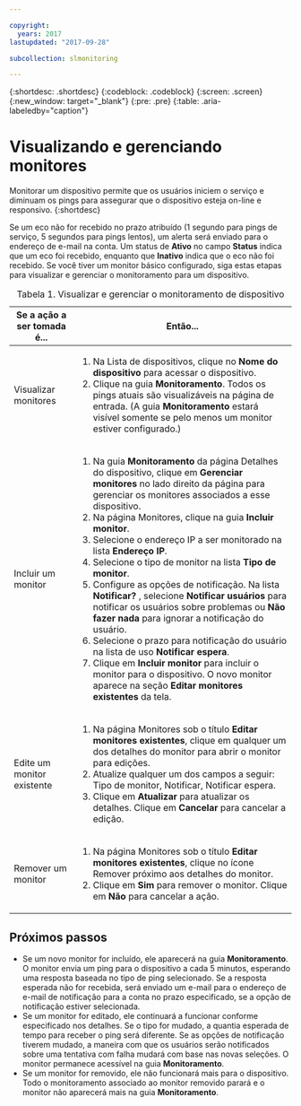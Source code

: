 ```yaml
---

copyright:
  years: 2017
lastupdated: "2017-09-28"

subcollection: slmonitoring

---
```


{:shortdesc: .shortdesc}
{:codeblock: .codeblock}
{:screen: .screen}
{:new_window: target="_blank"}
{:pre: .pre}
{:table: .aria-labeledby="caption"}

# Visualizando e gerenciando monitores

Monitorar um dispositivo permite que os usuários iniciem o serviço e diminuam os pings para assegurar
que o dispositivo esteja on-line e responsivo.
{:shortdesc}

Se um eco não for recebido no prazo atribuído (1 segundo para pings de serviço, 5 segundos para pings lentos), um alerta será enviado para o endereço
de e-mail na conta. Um status de **Ativo** no campo **Status** indica que um eco foi recebido, enquanto que **Inativo** indica que o eco não foi recebido. Se você tiver um monitor básico configurado, siga estas etapas para visualizar e gerenciar o monitoramento para um dispositivo.

   <table>
   <CAPTION>Tabela 1. Visualizar e gerenciar o monitoramento de dispositivo</CAPTION>
   <THEAD>
   <TR>
   <th>Se a ação a ser tomada é...</th>
   <th>Então...</th>
   </TR>
   </THEAD>
   <TBODY>
   <tr>
   <td>Visualizar monitores</td>
   <td>
   <ol>
   <li>Na Lista de dispositivos, clique no <b>Nome do dispositivo</b> para acessar o dispositivo.</li>
   <li>Clique na guia <b>Monitoramento</b>. Todos os pings atuais são visualizáveis na página de entrada. (A guia <b>Monitoramento</b> estará visível somente se pelo menos um monitor estiver configurado.)</li>
   </ol>
   </td>
   </tr>
   <tr>
   <td>Incluir um monitor</td>
   <td>
   <ol>
   <li>Na guia <b>Monitoramento</b> da página Detalhes do dispositivo, clique em <b>Gerenciar monitores</b> no lado direito da página para gerenciar os monitores associados a esse dispositivo.</li>
   <li>Na página Monitores, clique na guia <b>Incluir monitor</b>.</li>
   <li>Selecione o endereço IP a ser monitorado na lista <b>Endereço IP</b>.</li>
   <li>Selecione o tipo de monitor na lista <b>Tipo de monitor</b>.</li>
   <li>Configure as opções de notificação. Na lista <b>Notificar?</b> , selecione <b>Notificar usuários</b> para notificar os usuários sobre problemas ou <b>Não fazer nada</b> para ignorar a notificação do usuário.</li>
   <li>Selecione o prazo para notificação do usuário na lista de uso <b>Notificar espera</b>.</li>
   <li>Clique em <b>Incluir monitor</b> para incluir o monitor para o dispositivo. O novo monitor aparece na seção <b>Editar monitores existentes</b> da tela.</li>
   </ol>
   </td>
   </tr>
   <tr>
   <td>Edite um monitor existente</td>
   <td>
   <ol>
   <li>Na página Monitores sob o título <b>Editar monitores existentes</b>, clique em qualquer um dos detalhes do monitor para abrir o monitor para edições.</li>
   <li>Atualize qualquer um dos campos a seguir: Tipo de monitor, Notificar, Notificar espera.</li>
   <li>Clique em <b>Atualizar</b> para atualizar os detalhes. Clique em <b>Cancelar</b> para cancelar a edição.</li>
   </ol>
   </td>
   </tr>
   <tr>
   <td>Remover um monitor</td>
   <td>
   <ol>
   <li>Na página Monitores sob o título <b>Editar monitores existentes</b>, clique no ícone Remover próximo aos detalhes do monitor.</li>
   <li>Clique em <b>Sim</b> para remover o monitor. Clique em <b>Não</b> para cancelar a ação.</li>
   </ol>
   </td>
   </tr>
   </TBODY>
   </table>

## Próximos passos

- Se um novo monitor for incluído, ele aparecerá na guia **Monitoramento**. O monitor envia um ping para o dispositivo a cada 5 minutos, esperando uma resposta baseada no tipo de ping selecionado. Se a resposta esperada não for recebida, será enviado um e-mail para o endereço de e-mail de notificação para a conta no prazo especificado, se a opção de notificação estiver selecionada.
- Se um monitor for editado, ele continuará a funcionar conforme especificado nos detalhes. Se o tipo for mudado, a quantia esperada de tempo para receber o ping será diferente. Se as opções de notificação tiverem mudado, a maneira com que os usuários serão notificados sobre uma tentativa com falha mudará com base nas novas seleções. O monitor permanece acessível na guia **Monitoramento**.
- Se um monitor for removido, ele não funcionará mais para o dispositivo. Todo o monitoramento associado ao monitor removido parará e o monitor não aparecerá mais na guia **Monitoramento**.
